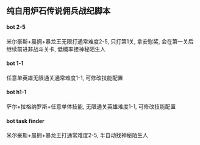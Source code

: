 ## 纯自用炉石传说佣兵战纪脚本

#### bot 2-5
米尔豪斯+晨拥+暴龙王无限打通常难度2-5, 只打第1关, 拿安慰奖, 会在第一关后继续前进非战斗关卡, 低概率接神秘陌生人

#### bot 1-1
任意单英雄无限通关通常难度1-1, 可修改技能配置

#### bot h1-1
萨尔+拉格纳罗斯+任意单体技能, 无限通关英雄难度1-1, 可修改技能配置

#### bot task finder
米尔豪斯+晨拥+暴龙王打通常难度2-5,  半自动找神秘陌生人




